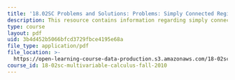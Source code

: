 ```yaml
---
title: '18.02SC Problems and Solutions: Problems: Simply Connected Regions'
description: This resource contains information regarding simply connected regions.
type: course
layout: pdf
uid: 3b4d452b5066bfcd3729fbce4195e68a
file_type: application/pdf
file_location: >-
  https://open-learning-course-data-production.s3.amazonaws.com/18-02sc-multivariable-calculus-fall-2010/3b4d452b5066bfcd3729fbce4195e68a_MIT18_02SC_pb_94_comb.pdf
course_id: 18-02sc-multivariable-calculus-fall-2010
---
```

